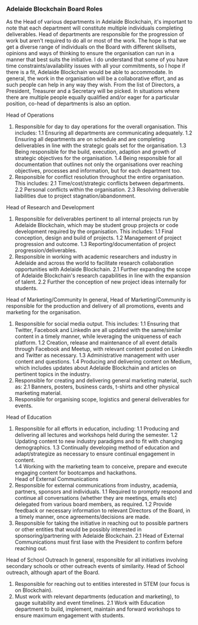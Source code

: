### Adelaide Blockchain Board Roles

As the Head of various departments in Adelaide Blockchain, it's important to note that each department will constitute multiple individuals completing deliverables. Head of departments are responsible for the progression of work but aren't required to do all or most of the work. The hope is that we get a diverse range of individuals on the Board with different skillsets, opinions and ways of thinking to ensure the organisation can run in a manner that best suits the initiative. I do understand that some of you have time constraints/availability issues with all your commitments, so I hope if there is a fit, Adelaide Blockchain would be able to accommodate. 
In general, the work in the organisation will be a collaborative effort, and as such people can help in any way they wish. From the list of Directors, a President, Treasurer and a Secretary will be picked. 
In situations where there are multiple people equally qualified and/or eager for a particular position, co-head of departments is also an option. 

Head of Operations
1. Responsible for day to day operations for the overall organisation. 
	This includes:
	1.1 Ensuring all departments are communicating adequately. 
	1.2 Ensuring all departments are on schedule and are completing deliverables in line with the strategic goals set for the organisation. 
	1.3 Being responsible for the build, execution, adaption and growth of strategic objectives for the organisation. 
	1.4 Being responsible for all documentation that outlines not only the organisations over reaching objectives, processes and information, but for each department too. 
2. Responsible for conflict resolution throughout the entire organisation.
	This includes:
	2.1 Time/cost/strategic conflicts between departments. 
	2.2 Personal conflicts within the organisation. 
	2.3 Resolving deliverable liabilities due to project stagnation/abandonment. 
	
Head of Research and Development 
1. Responsible for deliverables pertinent to all internal projects run by Adelaide Blockchain, which may be student group projects or code development required by the organisation.
	This includes:
	1.1 Final conception, design and build of projects. 
	1.2 Management of project progression and outcome. 
	1.3 Reporting/documentation of project progression/deliverables. 
2. Responsible in working with academic researchers and industry in Adelaide and across the world to facilitate research collaboration opportunities with Adelaide Blockchain. 
	2.1 Further expanding the scope of Adelaide Blockchain's research capabilities in line with the expansion of talent. 
	2.2 Further the conception of new project ideas internally for students. 
	
Head of Marketing/Community 
In general, Head of Marketing/Community is responsible for the production and delivery of all promotions, events and marketing for the organisation. 
1. Responsible for social media output.
	This includes:
	1.1 Ensuring that Twitter, Facebook and LinkedIn are all updated with the same/similar content in a timely manner, while leveraging the uniqueness of each platform. 
	1.2 Creation, release and maintenance of all event details through Facebook and Meetup, with relevant content posted on LinkedIn and Twitter as necessary. 
	1.3 Administrative management with user content and questions. 
	1.4 Producing and delivering content on Medium, which includes updates about Adelaide Blockchain and articles on pertinent topics in the industry. 
2. Responsible for creating and delivering general marketing material, such as:
	2.1 Banners, posters, business cards, t-shirts and other physical marketing material.
3. Responsible for organising scope, logistics and general deliverables for events.

Head of Education
1. Responsible for all efforts in education, including:
	1.1 Producing and delivering all lectures and workshops held during the semester. 
	1.2 Updating content to new industry paradigms and to fit with changing demographics. 
1.3 Continually developing method of education and adapt/strategize as necessary to ensure continual engagement in content.  
	1.4 Working with the marketing team to conceive, prepare and execute engaging content for bootcamps and hackathons.  
Head of External Communications
1. Responsible for external communications from industry, academia, partners, sponsors and individuals. 
	1.1 Required to promptly respond and continue all conversations (whether they are meetings, emails etc) delegated from various board members, as required.
	1.2 Provide feedback or necessary information to relevant Directors of the Board, in a timely manner, once agreements/decisions are made.
2. Responsible for taking the initiative in reaching out to possible partners or other entities that would be possibly interested in sponsoring/partnering with Adelaide Blockchain. 
	2.1 Head of External Communications must first liase with the President to confirm before reaching out. 

Head of School Outreach
In general, responsible for all initiatives involving secondary schools or other outreach events of similarity. Head of School outreach, although apart of the Board. 
1. Responsible for reaching out to entities interested in STEM (our focus is on Blockchain).
2. Must work with relevant departments (education and marketing), to gauge suitability and event timelines.
	2.1 Work with Education department to build, implement, maintain and forward workshops to ensure maximum engagement with students. 



	
